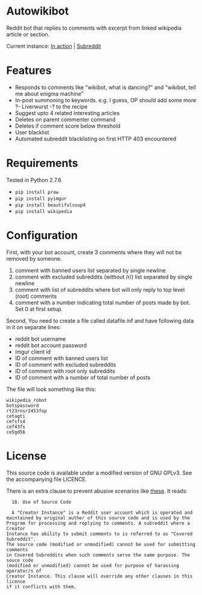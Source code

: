 Autowikibot
===========

Reddit bot that replies to comments with excerpt from linked wikipedia article or section.

Current instance:
[In action](http://www.reddit.com/u/autowikibot) |
[Subreddit](http://www.reddit.com/r/autowikibot/)

Features
========

* Responds to comments like "wikibot, what is dancing?" and  "wikibot, tell me about enigma machine"
* In-post summoning to keywords. e.g. I guess, OP should add some more ?- Liverwurst -? to the recipe
* Suggest upto 4 related interesting articles
* Deletes on parent commenter command
* Deletes if comment score below threshold
* User blacklist
* Automated subreddit blacklisting on first HTTP 403 encountered

Requirements
============

Tested in Python 2.7.6
* `pip install praw`
* `pip install pyimgur`
* `pip install beautifulsoup4`
* `pip install wikipedia`


Configuration
=============

First, with your bot account, create 3 comments where they will not be removed by someone.

1. comment with banned users list separated by single newline
2. comment with excluded subreddits (without /r/) list separated by single newline
3. comment with list of subreddits where bot will only reply to top level (root) comments
4. comment with a number indicating total number of posts made by bot. Set 0 at first setup.

Second, You need to create a file called datafile.inf and have following data in it on separate lines:

* reddit bot username
* reddit bot account password
* imgur client id
* ID of comment with banned users list
* ID of comment with excluded subreddits
* ID of comment with root only subreddits
* ID of comment with a number of total number of posts

The file will look something like this:

````
wikipedia_robot
botspassword
rt23rnsr2453fop
cetagti
cefsfs4
cef43fs
ce5gd56
````

License
=========

This source code is available under a modified version of GNU GPLv3. See the accompanying file LICENCE. 

There is an extra clause to prevent abusive scenarios like [these](http://www.reddit.com/r/autowikibot/comments/1w9t4e/impostor_bot_uallinonebot_spamming_with_double/cezzfhc). It reads:

````
  18. Use of Source Code 

  A "Creator Instance" is a Reddit user account which is operated and
maintained by original author of this source code and is used by the
Program for processing and replying to comments. A subreddit where a Creator
Instance has ability to submit comments to is referred to as "Covered Subreddit".
The source code (modified or unmodified) cannot be used for submitting comments
in Covered Subreddits when such comments serve the same purpose. The souce code
(modified or unmodified) cannot be used for purpose of harassing operator/s of
Creator Instance. This clause will override any other clauses in this licence
if it conflicts with them.
````
